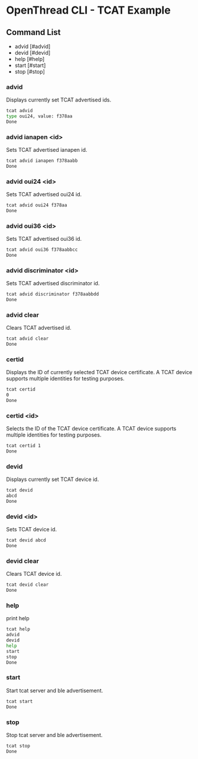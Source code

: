 # OpenThread CLI - TCAT Example

## Command List

- advid [#advid]
- devid [#devid]
- help [#help]
- start [#start]
- stop [#stop]

### advid

Displays currently set TCAT advertised ids.

```bash
tcat advid
type oui24, value: f378aa
Done
```

### advid ianapen \<id\>

Sets TCAT advertised ianapen id.

```bash
tcat advid ianapen f378aabb
Done
```

### advid oui24 \<id\>

Sets TCAT advertised oui24 id.

```bash
tcat advid oui24 f378aa
Done
```

### advid oui36 \<id\>

Sets TCAT advertised oui36 id.

```bash
tcat advid oui36 f378aabbcc
Done
```

### advid discriminator \<id\>

Sets TCAT advertised discriminator id.

```bash
tcat advid discriminator f378aabbdd
Done
```

### advid clear

Clears TCAT advertised id.

```bash
tcat advid clear
Done
```

### certid

Displays the ID of currently selected TCAT device certificate. A TCAT device supports multiple identities for testing purposes.

```bash
tcat certid
0
Done
```

### certid \<id\>

Selects the ID of the TCAT device certificate. A TCAT device supports multiple identities for testing purposes.

```bash
tcat certid 1
Done
```

### devid

Displays currently set TCAT device id.

```bash
tcat devid
abcd
Done
```

### devid \<id\>

Sets TCAT device id.

```bash
tcat devid abcd
Done
```

### devid clear

Clears TCAT device id.

```bash
tcat devid clear
Done
```

### help

print help

```bash
tcat help
advid
devid
help
start
stop
Done
```

### start

Start tcat server and ble advertisement.

```bash
tcat start
Done
```

### stop

Stop tcat server and ble advertisement.

```bash
tcat stop
Done
```
